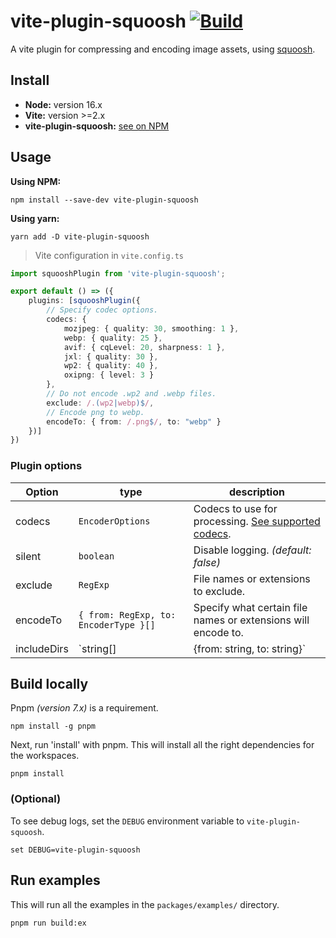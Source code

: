 # vite-plugin-squoosh [![Build](https://github.com/bituq/vite-plugin-squoosh/actions/workflows/build.yml/badge.svg)](https://github.com/bituq/vite-plugin-squoosh/actions/workflows/build.yml)

A vite plugin for compressing and encoding image assets, using [squoosh](https://github.com/GoogleChromeLabs/squoosh).

## Install

- **Node:** version 16.x
- **Vite:** version >=2.x
- **vite-plugin-squoosh:** [see on NPM](https://www.npmjs.com/package/vite-plugin-squoosh)

## Usage

**Using NPM:**
```
npm install --save-dev vite-plugin-squoosh
```
**Using yarn:**
```
yarn add -D vite-plugin-squoosh
```

> Vite configuration in `vite.config.ts`
```ts
import squooshPlugin from 'vite-plugin-squoosh';

export default () => ({
    plugins: [squooshPlugin({
        // Specify codec options.
        codecs: {
            mozjpeg: { quality: 30, smoothing: 1 },
            webp: { quality: 25 },
            avif: { cqLevel: 20, sharpness: 1 },
            jxl: { quality: 30 },
            wp2: { quality: 40 },
            oxipng: { level: 3 }
        },
        // Do not encode .wp2 and .webp files.
        exclude: /.(wp2|webp)$/,
        // Encode png to webp.
        encodeTo: { from: /.png$/, to: "webp" }
    })]
})
```

### Plugin options
| Option | type | description |
| ------ | ---- | ----------- |
| codecs | `EncoderOptions` | Codecs to use for processing. [See supported codecs](https://github.com/bituq/vite-plugin-squoosh/blob/master/packages/core/src/types/_encoders.ts). |
| silent    | `boolean` | Disable logging. *(default: false)* |
| exclude | `RegExp` | File names or extensions to exclude. |
| encodeTo | `{ from: RegExp, to: EncoderType }[]` | Specify what certain file names or extensions will encode to. |
| includeDirs | `string[] | {from: string, to: string}` | Additional directories to include. **WARNING!** These images will be replaced with their encoded versions. |

## Build locally

Pnpm *(version 7.x)* is a requirement.

```
npm install -g pnpm
```

Next, run 'install' with pnpm. This will install all the right dependencies for the workspaces.
```
pnpm install
```

### (Optional)
To see debug logs, set the `DEBUG` environment variable to `vite-plugin-squoosh`.
```
set DEBUG=vite-plugin-squoosh
```

## Run examples
This will run all the examples in the `packages/examples/` directory.
```
pnpm run build:ex
```
